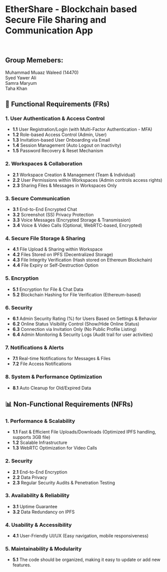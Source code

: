 <h1>EtherShare - Blockchain based Secure File Sharing and Communication App</h1><br>

<h2>Group Memebers:</h2>
Muhammad Muaaz Waleed (14470)<br>
Syed Yawer Ali <br>
Samra Maryum <br>
Taha Khan <br>


<h2>📜 Functional Requirements (FRs)</h2>

<h3>1. User Authentication & Access Control</h3>
<ul>
  <li><strong>1.1</strong> User Registration/Login (with Multi-Factor Authentication - MFA)</li>
  <li><strong>1.2</strong> Role-based Access Control (Admin, User)</li>
  <li><strong>1.3</strong> Invitation-based User Onboarding via Email</li>
  <li><strong>1.4</strong> Session Management (Auto Logout on Inactivity)</li>
  <li><strong>1.5</strong> Password Recovery & Reset Mechanism</li>
</ul>

<h3>2. Workspaces & Collaboration</h3>
<ul>
  <li><strong>2.1</strong> Workspace Creation & Management (Team & Individual)</li>
  <li><strong>2.2</strong> User Permissions within Workspaces (Admin controls access rights)</li>
  <li><strong>2.3</strong> Sharing Files & Messages in Workspaces Only</li>
</ul>

<h3>3. Secure Communication</h3>
<ul>
  <li><strong>3.1</strong> End-to-End Encrypted Chat</li>
  <li><strong>3.2</strong> Screenshot (SS) Privacy Protection</li>
  <li><strong>3.3</strong> Voice Messages (Encrypted Storage & Transmission)</li>
  <li><strong>3.4</strong> Voice & Video Calls (Optional, WebRTC-based, Encrypted)</li>
</ul>

<h3>4. Secure File Storage & Sharing</h3>
<ul>
  <li><strong>4.1</strong> File Upload & Sharing within Workspace</li>
  <li><strong>4.2</strong> Files Stored on IPFS (Decentralized Storage)</li>
  <li><strong>4.3</strong> File Integrity Verification (Hash stored on Ethereum Blockchain)</li>
  <li><strong>4.4</strong> File Expiry or Self-Destruction Option</li>
</ul>

<h3>5. Encryption</h3>
<ul>
  <li><strong>5.1</strong> Encryption for File & Chat Data</li>
  <li><strong>5.2</strong> Blockchain Hashing for File Verification (Ethereum-based)</li>
</ul>

<h3>6. Security</h3>
<ul>
  <li><strong>6.1</strong> Admin Security Rating (%) for Users Based on Settings & Behavior</li>
  <li><strong>6.2</strong> Online Status Visibility Control (Show/Hide Online Status)</li>
  <li><strong>6.3</strong> Connection via Invitation Only (No Public Profile Listing)</li>
  <li><strong>6.4</strong> Admin Monitoring & Security Logs (Audit trail for user activities)</li>
</ul>

<h3>7. Notifications & Alerts</h3>
<ul>
  <li><strong>7.1</strong> Real-time Notifications for Messages & Files</li>
  <li><strong>7.2</strong> File Access Notifications</li>
</ul>

<h3>8. System & Performance Optimization</h3>
<ul>
  <li><strong>8.1</strong> Auto Cleanup for Old/Expired Data</li>
</ul>

<h2>📊 Non-Functional Requirements (NFRs)</h2>

<h3>1. Performance & Scalability</h3>
<ul>
  <li><strong>1.1</strong> Fast & Efficient File Uploads/Downloads (Optimized IPFS handling, supports 3GB file)</li>
  <li><strong>1.2</strong> Scalable Infrastructure</li>
  <li><strong>1.3</strong> WebRTC Optimization for Video Calls</li>
</ul>

<h3>2. Security</h3>
<ul>
  <li><strong>2.1</strong> End-to-End Encryption</li>
  <li><strong>2.2</strong> Data Privacy</li>
  <li><strong>2.3</strong> Regular Security Audits & Penetration Testing</li>
</ul>

<h3>3. Availability & Reliability</h3>
<ul>
  <li><strong>3.1</strong> Uptime Guarantee</li>
  <li><strong>3.2</strong> Data Redundancy on IPFS</li>
</ul>

<h3>4. Usability & Accessibility</h3>
<ul>
  <li><strong>4.1</strong> User-Friendly UI/UX (Easy navigation, mobile responsiveness)</li>
</ul>

<h3>5. Maintainability & Modularity</h3>
<ul>
  <li><strong>5.1</strong> The code should be organized, making it easy to update or add new features.</li>
</ul>

